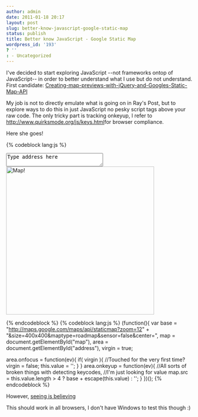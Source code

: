 ```yaml
---
author: admin
date: 2011-01-18 20:17
layout: post
slug: better-know-javascript-google-static-map
status: publish
title: Better know JavaScript - Google Static Map
wordpress_id: '193'
? ''
: - Uncategorized
---
```


I've decided to start exploring JavaScript --not frameworks ontop of JavaScript-- in order to better understand what I use but do not understand.  First candidate: <a href="http://www.coldfusionjedi.com/index.cfm/2011/1/5/Creating-map-previews-with-jQuery-and-Googles-Static-Map-API">Creating-map-previews-with-jQuery-and-Googles-Static-Map-API</a>

My job is not to directly emulate what is going on in Ray's Post, but to explore ways to do this in just JavaScript no pesky script tags above your raw code.  The only tricky part is tracking onkeyup, I refer to <a href="http://www.quirksmode.org/js/keys.html">http://www.quirksmode.org/js/keys.html</a>for browser compliance.

Here she goes!

{% codeblock lang:js %}
<textarea cols="30" rows="2" id="address">Type address here</textarea>
<br/>
<img width="400" height="400" title="Map!" id="map" />

{% endcodeblock %}
{% codeblock lang:js %}
(function(){
var base = "http://maps.google.com/maps/api/staticmap?zoom=12" +
    "&size=400x400&maptype=roadmap&sensor=false&center=",
    map = document.getElementById("map"),
    area = document.getElementById("address"),
    virgin = true;

area.onfocus = function(ev){
  if( virgin ){  //Touched for the very first time?
    virgin = false;
    this.value = '';
  }
}
area.onkeyup = function(ev){
  //All sorts of broken things with detecting keycodes,
  //I'm just looking for value
  map.src = this.value.length > 4 ? base + escape(this.value) : '';
}
})();
{% endcodeblock %}

However, <a href="http://drewwells.net/demo/static-google-map.html">seeing is believing</a>

This should work in all browsers, I don't have Windows to test this though :)
